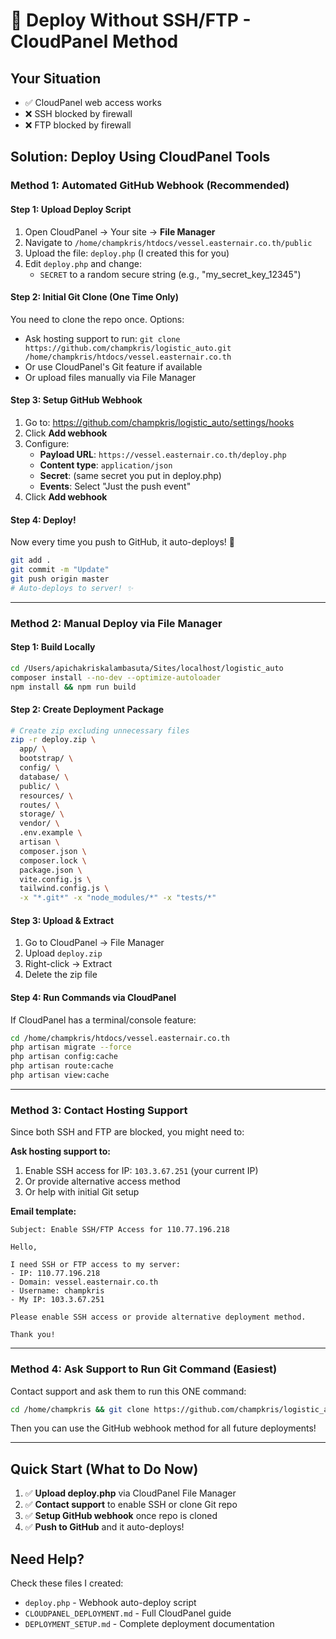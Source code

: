 # 🚀 Deploy Without SSH/FTP - CloudPanel Method

## Your Situation
- ✅ CloudPanel web access works
- ❌ SSH blocked by firewall  
- ❌ FTP blocked by firewall

## Solution: Deploy Using CloudPanel Tools

### Method 1: Automated GitHub Webhook (Recommended)

#### Step 1: Upload Deploy Script
1. Open CloudPanel → Your site → **File Manager**
2. Navigate to `/home/champkris/htdocs/vessel.easternair.co.th/public`
3. Upload the file: `deploy.php` (I created this for you)
4. Edit `deploy.php` and change:
   - `SECRET` to a random secure string (e.g., "my_secret_key_12345")

#### Step 2: Initial Git Clone (One Time Only)
You need to clone the repo once. Options:
- Ask hosting support to run: `git clone https://github.com/champkris/logistic_auto.git /home/champkris/htdocs/vessel.easternair.co.th`
- Or use CloudPanel's Git feature if available
- Or upload files manually via File Manager

#### Step 3: Setup GitHub Webhook
1. Go to: https://github.com/champkris/logistic_auto/settings/hooks
2. Click **Add webhook**
3. Configure:
   - **Payload URL**: `https://vessel.easternair.co.th/deploy.php`
   - **Content type**: `application/json`
   - **Secret**: (same secret you put in deploy.php)
   - **Events**: Select "Just the push event"
4. Click **Add webhook**

#### Step 4: Deploy!
Now every time you push to GitHub, it auto-deploys! 🎉

```bash
git add .
git commit -m "Update"
git push origin master
# Auto-deploys to server! ✨
```

---

### Method 2: Manual Deploy via File Manager

#### Step 1: Build Locally
```bash
cd /Users/apichakriskalambasuta/Sites/localhost/logistic_auto
composer install --no-dev --optimize-autoloader
npm install && npm run build
```

#### Step 2: Create Deployment Package
```bash
# Create zip excluding unnecessary files
zip -r deploy.zip \
  app/ \
  bootstrap/ \
  config/ \
  database/ \
  public/ \
  resources/ \
  routes/ \
  storage/ \
  vendor/ \
  .env.example \
  artisan \
  composer.json \
  composer.lock \
  package.json \
  vite.config.js \
  tailwind.config.js \
  -x "*.git*" -x "node_modules/*" -x "tests/*"
```

#### Step 3: Upload & Extract
1. Go to CloudPanel → File Manager
2. Upload `deploy.zip`
3. Right-click → Extract
4. Delete the zip file

#### Step 4: Run Commands via CloudPanel
If CloudPanel has a terminal/console feature:
```bash
cd /home/champkris/htdocs/vessel.easternair.co.th
php artisan migrate --force
php artisan config:cache
php artisan route:cache
php artisan view:cache
```

---

### Method 3: Contact Hosting Support

Since both SSH and FTP are blocked, you might need to:

**Ask hosting support to:**
1. Enable SSH access for IP: `103.3.67.251` (your current IP)
2. Or provide alternative access method
3. Or help with initial Git setup

**Email template:**
```
Subject: Enable SSH/FTP Access for 110.77.196.218

Hello,

I need SSH or FTP access to my server:
- IP: 110.77.196.218
- Domain: vessel.easternair.co.th
- Username: champkris
- My IP: 103.3.67.251

Please enable SSH access or provide alternative deployment method.

Thank you!
```

---

### Method 4: Ask Support to Run Git Command (Easiest)

Contact support and ask them to run this ONE command:
```bash
cd /home/champkris && git clone https://github.com/champkris/logistic_auto.git htdocs/vessel.easternair.co.th
```

Then you can use the GitHub webhook method for all future deployments!

---

## Quick Start (What to Do Now)

1. ✅ **Upload deploy.php** via CloudPanel File Manager
2. ✅ **Contact support** to enable SSH or clone Git repo
3. ✅ **Setup GitHub webhook** once repo is cloned
4. ✅ **Push to GitHub** and it auto-deploys!

## Need Help?

Check these files I created:
- `deploy.php` - Webhook auto-deploy script
- `CLOUDPANEL_DEPLOYMENT.md` - Full CloudPanel guide
- `DEPLOYMENT_SETUP.md` - Complete deployment documentation
